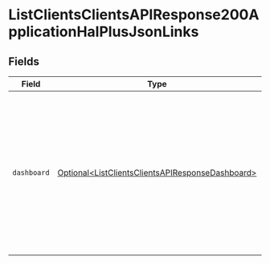 # ListClientsClientsAPIResponse200ApplicationHalPlusJsonLinks


## Fields

| Field                                                                                                                                                           | Type                                                                                                                                                            | Required                                                                                                                                                        | Description                                                                                                                                                     | Example                                                                                                                                                         |
| --------------------------------------------------------------------------------------------------------------------------------------------------------------- | --------------------------------------------------------------------------------------------------------------------------------------------------------------- | --------------------------------------------------------------------------------------------------------------------------------------------------------------- | --------------------------------------------------------------------------------------------------------------------------------------------------------------- | --------------------------------------------------------------------------------------------------------------------------------------------------------------- |
| `dashboard`                                                                                                                                                     | [Optional\<ListClientsClientsAPIResponseDashboard>](../../models/operations/ListClientsClientsAPIResponseDashboard.md)                                          | :heavy_minus_sign:                                                                                                                                              | If known, a deep link to the Mollie dashboard of the client, where the requirement can be fulfilled. For example, where necessary documents are to be uploaded. | {<br/>"href": "https://my.mollie.com/dashboard/...",<br/>"type": "text/html"<br/>}                                                                              |